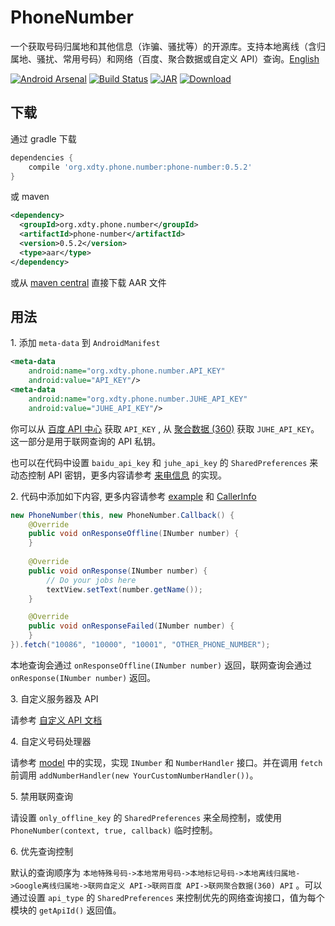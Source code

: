 # PhoneNumber
一个获取号码归属地和其他信息（诈骗、骚扰等）的开源库。支持本地离线（含归属地、骚扰、常用号码）和网络（百度、聚合数据或自定义 API）查询。[English](https://github.com/xdtianyu/PhoneNumber/blob/master/README-EN.md)

[![Android Arsenal](https://img.shields.io/badge/Android%20Arsenal-PhoneNumber-green.svg?style=true)](https://android-arsenal.com/details/1/3325)
[![Build Status](https://travis-ci.org/xdtianyu/PhoneNumber.svg?branch=master)](https://travis-ci.org/xdtianyu/PhoneNumber)
[![JAR](https://img.shields.io/maven-central/v/org.xdty.phone.number/phone-number.svg)](http://central.maven.org/maven2/org/xdty/phone/number/phone-number/)
[![Download](https://api.bintray.com/packages/xdtianyu/maven/phone-number/images/download.svg)](https://bintray.com/xdtianyu/maven/phone-number/_latestVersion)

## 下载

通过 gradle 下载

```groovy
dependencies {
    compile 'org.xdty.phone.number:phone-number:0.5.2'
}
```

或 maven

```xml
<dependency>
  <groupId>org.xdty.phone.number</groupId>
  <artifactId>phone-number</artifactId>
  <version>0.5.2</version>
  <type>aar</type>
</dependency>
```

或从 [maven central](http://central.maven.org/maven2/org/xdty/phone/number/phone-number/) 直接下载 AAR 文件

## 用法

1\. 添加 `meta-data` 到 `AndroidManifest`

```xml
<meta-data
    android:name="org.xdty.phone.number.API_KEY"
    android:value="API_KEY"/>
<meta-data
    android:name="org.xdty.phone.number.JUHE_API_KEY"
    android:value="JUHE_API_KEY"/>
```

你可以从 [百度 API 中心](http://apistore.baidu.com/astore/usercenter) 获取 `API_KEY` , 从 [聚合数据 (360)](https://www.juhe.cn/docs/api/id/72) 获取 `JUHE_API_KEY`。这一部分是用于联网查询的 API 私钥。

也可以在代码中设置 `baidu_api_key` 和 `juhe_api_key` 的 `SharedPreferences` 来动态控制 API 密钥，更多内容请参考 [来电信息](https://github.com/xdtianyu/CallerInfo) 的实现。

2\. 代码中添加如下内容, 更多内容请参考 [example](https://github.com/xdtianyu/PhoneNumber/tree/master/example) 和 [CallerInfo](https://github.com/xdtianyu/CallerInfo)

```java
new PhoneNumber(this, new PhoneNumber.Callback() {
    @Override
    public void onResponseOffline(INumber number) {
    }
    
    @Override
    public void onResponse(INumber number) {
        // Do your jobs here
        textView.setText(number.getName());
    }

    @Override
    public void onResponseFailed(INumber number) {
    }
}).fetch("10086", "10000", "10001", "OTHER_PHONE_NUMBER");
```
本地查询会通过 `onResponseOffline(INumber number)` 返回，联网查询会通过 `onResponse(INumber number)` 返回。

3\. 自定义服务器及 API

请参考 [自定义 API 文档](https://github.com/xdtianyu/PhoneNumber/blob/master/CUSTOM.md)

4\. 自定义号码处理器

请参考 [model](https://github.com/xdtianyu/PhoneNumber/tree/master/phone-number/src/main/java/org/xdty/phone/number/model/) 中的实现，实现 `INumber` 和 `NumberHandler` 接口。并在调用 `fetch` 前调用 `addNumberHandler(new YourCustomNumberHandler())`。

5\. 禁用联网查询

请设置 `only_offline_key` 的 `SharedPreferences` 来全局控制，或使用 `PhoneNumber(context, true, callback)` 临时控制。

6\. 优先查询控制

默认的查询顺序为 `本地特殊号码->本地常用号码->本地标记号码->本地离线归属地->Google离线归属地->联网自定义 API->联网百度 API->联网聚合数据(360) API` 。可以通过设置 `api_type` 的 `SharedPreferences` 来控制优先的网络查询接口，值为每个模块的 `getApiId()` 返回值。
